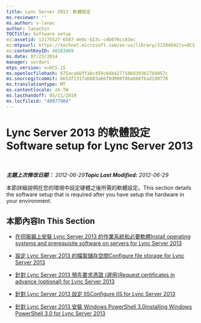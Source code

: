 ```yaml
---
title: Lync Server 2013：軟體設定
ms.reviewer: ''
ms.author: v-lanac
author: lanachin
TOCTitle: Software setup
ms:assetid: 13175527-6587-4e9c-b13c-c4b676cc83ec
ms:mtpsurl: https://technet.microsoft.com/en-us/library/JJ204692(v=OCS.15)
ms:contentKeyID: 48183469
ms.date: 07/23/2014
manager: serdars
mtps_version: v=OCS.15
ms.openlocfilehash: 675aca66ffabc459c64b4277586d393b27b8857c
ms.sourcegitcommit: bb53f131fabb03a66f0d000f8ba668fbad190778
ms.translationtype: MT
ms.contentlocale: zh-TW
ms.lasthandoff: 05/11/2019
ms.locfileid: "40977904"
---
```

<div data-xmlns="http://www.w3.org/1999/xhtml">

<div class="topic" data-xmlns="http://www.w3.org/1999/xhtml" data-msxsl="urn:schemas-microsoft-com:xslt" data-cs="http://msdn.microsoft.com/en-us/">

<div data-asp="http://msdn2.microsoft.com/asp">

# <a name="software-setup-for-lync-server-2013"></a><span data-ttu-id="516a7-102">Lync Server 2013 的軟體設定</span><span class="sxs-lookup"><span data-stu-id="516a7-102">Software setup for Lync Server 2013</span></span>

</div>

<div id="mainSection">

<div id="mainBody">

<span> </span>

<span data-ttu-id="516a7-103">_**主題上次修改日期：** 2012-06-29_</span><span class="sxs-lookup"><span data-stu-id="516a7-103">_**Topic Last Modified:** 2012-06-29_</span></span>

<span data-ttu-id="516a7-104">本節詳細說明在您的環境中設定硬體之後所需的軟體設定。</span><span class="sxs-lookup"><span data-stu-id="516a7-104">This section details the software setup that is required after you have setup the hardware in your environment.</span></span>

<div>

## <a name="in-this-section"></a><span data-ttu-id="516a7-105">本節內容</span><span class="sxs-lookup"><span data-stu-id="516a7-105">In This Section</span></span>

  - [<span data-ttu-id="516a7-106">在伺服器上安裝 Lync Server 2013 的作業系統和必要軟體</span><span class="sxs-lookup"><span data-stu-id="516a7-106">Install operating systems and prerequisite software on servers for Lync Server 2013</span></span>](lync-server-2013-install-operating-systems-and-prerequisite-software-on-servers.md)

  - [<span data-ttu-id="516a7-107">設定 Lync Server 2013 的檔案儲存空間</span><span class="sxs-lookup"><span data-stu-id="516a7-107">Configure file storage for Lync Server 2013</span></span>](lync-server-2013-configure-dfs-file-storage.md)

  - [<span data-ttu-id="516a7-108">針對 Lync Server 2013 預先要求憑證 (選用)</span><span class="sxs-lookup"><span data-stu-id="516a7-108">Request certificates in advance (optional) for Lync Server 2013</span></span>](lync-server-2013-request-certificates-in-advance-optional.md)

  - [<span data-ttu-id="516a7-109">針對 Lync Server 2013 設定 IIS</span><span class="sxs-lookup"><span data-stu-id="516a7-109">Configure IIS for Lync Server 2013</span></span>](lync-server-2013-configure-iis.md)

  - [<span data-ttu-id="516a7-110">針對 Lync Server 2013 安裝 Windows PowerShell 3.0</span><span class="sxs-lookup"><span data-stu-id="516a7-110">Installing Windows PowerShell 3.0 for Lync Server 2013</span></span>](lync-server-2013-installing-windows-powershell-3-0.md)

</div>

</div>

<span> </span>

</div>

</div>

</div>

